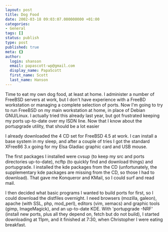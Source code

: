 ```yaml
---
layout: post
title: Dog Food
date: 2002-03-18 09:03:07.000000000 +01:00
categories:
- General
tags: []
status: publish
type: post
published: true
meta: {}
author:
  login: shanson
  email: papascott-wp@gmail.com
  display_name: PapaScott
  first_name: Scott
  last_name: Hanson
---
```

<p>Time to eat my own dog food, at least at home. I administer a number of FreeBSD servers at work, but I don't have experience with a FreeBD workstation or managing a complete selection of ports. Now I'm going to try to run FreeBSD on my main workstation at home, in place of Debian GNU/Linux. I actually tried this already last year, but got frustrated keeping my ports up-to-date over my ISDN line. Now that I know about the portupgrade utility, that should be a lot easier</p>
<p>I already downloaded the 4 CD set for FreeBSD 4.5 at work. I can install a base system in my sleep, and after a couple of tries I got the standard XFree86 3.x going for my Elsa Gladiac graphic card and USB mouse.</p>
<p>The first packages I installed were cvsup (to keep my src and ports directories up-to-date), ncftp (to quickly find and download things) and portupgrade. I installed the kde packages from the CD (unfortunately, the supplementary kde packages are missing from the CD, so those I had to download). That gave me Konqueror and KMail, so I could surf and read mail.</p>
<p>I then decided what basic programs I wanted to build ports for first, so I could download the distfiles overnight. I need browsers (mozilla, galeon), apache (with SSL, php, mod_perl), editors (vim, xemacs) and graphic tools (gimp, ImageMagick), and an up-to-date KDE. With 'portupgrade -NRF' (install new ports, plus all they depend on, fetch but do not build), I started downloading at 11pm, and it finished at 7:30, when Christopher I were eating breakfast.</p>
